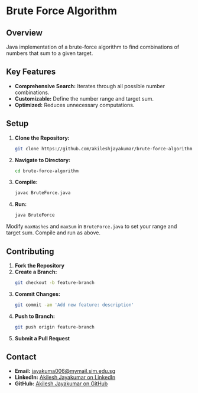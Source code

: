 # Brute Force Algorithm

## Overview
Java implementation of a brute-force algorithm to find combinations of numbers that sum to a given target.

## Key Features
- **Comprehensive Search:** Iterates through all possible number combinations.
- **Customizable:** Define the number range and target sum.
- **Optimized:** Reduces unnecessary computations.

## Setup
1. **Clone the Repository:**
   ```bash
   git clone https://github.com/akileshjayakumar/brute-force-algorithm
   ```
2. **Navigate to Directory:**
   ```bash
   cd brute-force-algorithm
   ```
3. **Compile:**
   ```bash
   javac BruteForce.java
   ```
4. **Run:**
   ```bash
   java BruteForce
   ```

Modify `maxHashes` and `maxSum` in `BruteForce.java` to set your range and target sum. Compile and run as above.

## Contributing
1. **Fork the Repository**
2. **Create a Branch:**
   ```bash
   git checkout -b feature-branch
   ```
3. **Commit Changes:**
   ```bash
   git commit -am 'Add new feature: description'
   ```
4. **Push to Branch:**
   ```bash
   git push origin feature-branch
   ```
5. **Submit a Pull Request**

## Contact
- **Email:** [jayakuma006@mymail.sim.edu.sg](mailto:jayakuma006@mymail.sim.edu.sg)
- **LinkedIn:** [Akilesh Jayakumar on LinkedIn](https://www.linkedin.com/in/akileshjayakumar/)
- **GitHub:** [Akilesh Jayakumar on GitHub](https://github.com/akileshjayakumar)

